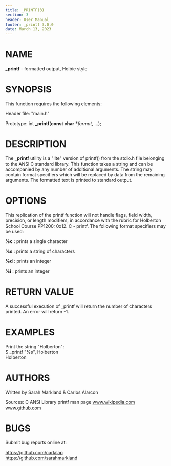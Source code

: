 ```yaml
---
title: _PRINTF(3)
section: 3
header: User Manual
footer: _printf 3.0.0
date: March 13, 2023
---
```

# NAME
**\_printf** - formatted output, Holbie style

# SYNOPSIS
This function requires the following elements:  

Header file: "main.h"  

Prototype: int **\_printf**(**const char** \**format*, ...);

# DESCRIPTION
The **\_printf** utility is a "lite" version of printf() from the stdio.h file belonging to the ANSI C standard library. This function takes a string and can be accompanied by any number of additional arguments. The string may contain format specifiers which will be replaced by data from the remaining arguments. The formatted text is printed to standard output.

# OPTIONS
This replication of the printf function will not handle flags, field width, precision, or length modifiers, in accordance with the rubric for Holberton School Course PP1200: 0x12. C - printf. The following format specifiers may be used:

**%c** 
: prints a single character

**%s** 
: prints a string of characters

**%d** 
: prints an integer

**%i** 
: prints an integer

# RETURN VALUE
A successful execution of _printf will return the number of characters printed. An error will return -1.

# EXAMPLES
Print the string "Holberton":  
$ _printf "%s", Holberton  
Holberton

# AUTHORS
Written by Sarah Markland & Carlos Alarcon

Sources: 
C ANSI Library printf man page
www.wikipedia.com
www.github.com

# BUGS
Submit bug reports online at:  

<https://github.com/carlalap>  
<https://github.com/sarahmarkland>
